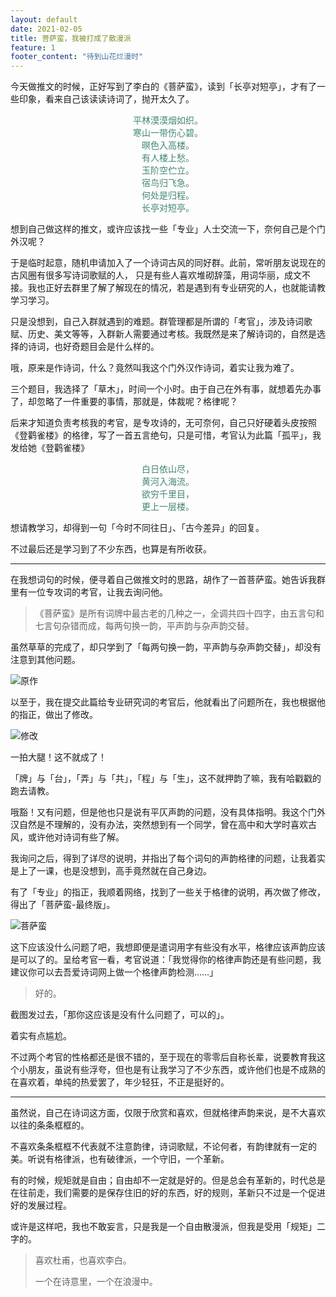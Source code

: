 ```yaml
---
layout: default
date: 2021-02-05
title: 菩萨蛮，我被打成了散漫派
feature: 1
footer_content: "待到山花烂漫时"
---
```



今天做推文的时候，正好写到了李白的《菩萨蛮》，读到「长亭对短亭」，才有了一些印象，看来自己该读读诗词了，抛开太久了。

<font color=" #428675">
<center>平林漠漠烟如织。</center>
<center>寒山一带伤心碧。</center>
<center>暝色入高楼。</center>
<center>有人楼上愁。</center>
</font>

<font color=" #428675">
<center>玉阶空伫立。</center>
<center>宿鸟归飞急。</center>
<center>何处是归程。</center>
<center>长亭对短亭。</center>
</font>

想到自己做这样的推文，或许应该找一些「专业」人士交流一下，奈何自己是个门外汉呢？

于是临时起意，随机申请加入了一个诗词古风的同好群。此前，常听朋友说现在的古风圈有很多写诗词歌赋的人， 只是有些人喜欢堆砌辞藻，用词华丽，成文不接。我也正好去群里了解了解现在的情况，若是遇到有专业研究的人，也就能请教学习学习。

只是没想到，自己入群就遇到的难题。群管理都是所谓的「考官」，涉及诗词歌赋、历史、美文等等，入群新人需要通过考核。我既然是来了解诗词的，自然是选择的诗词，也好奇题目会是什么样的。

哦，原来是作诗词，什么？竟然叫我这个门外汉作诗词，着实让我为难了。

三个题目，我选择了「草木」，时间一个小时。由于自己在外有事，就想着先办事了，却忽略了一件重要的事情，那就是，体裁呢？格律呢？

后来才知道负责考核我的考官，是专攻诗的，无可奈何，自己只好硬着头皮按照《登鹳雀楼》的格律，写了一首五言绝句，只是可惜，考官认为此篇「孤平」，我发给她《登鹳雀楼》

<font color=" #428675">
<center>白日依山尽，</center>
<center>黄河入海流。</center>
<center>欲穷千里目，</center>
<center>更上一层楼。</center>
</font>

想请教学习，却得到一句「今时不同往日」、「古今差异」的回复。

不过最后还是学习到了不少东西，也算是有所收获。

---

在我想词句的时候，便寻着自己做推文时的思路，胡作了一首菩萨蛮。她告诉我群里有一位专攻词的考官，让我去询问他。

> 《菩萨蛮》是所有词牌中最古老的几种之一，全调共四十四字，由五言句和七言句杂错而成，每两句换一韵，平声韵与杂声韵交替。

虽然草草的完成了，却只学到了「每两句换一韵，平声韵与杂声韵交替」，却没有注意到其他问题。

![原作](https://imglf6.lf127.net/img/N1ZVNXBuaTNneUc3c3FTNkZBckNuazBvSHV0VWNqQmhwUlRQUm9JaWUrTG1aU29GK2NUb0hBPT0.jpg?imageView&thumbnail=1680x0&quality=96&stripmeta=0&type=jpg)

以至于，我在提交此篇给专业研究词的考官后，他就看出了问题所在，我也根据他的指正，做出了修改。

![修改](https://imglf6.lf127.net/img/N1ZVNXBuaTNneUc3c3FTNkZBckNudVhGbjhteDF5MTZsNkI1TXJFMVlYZWJPNkM5M2hLNTBRPT0.jpg?imageView&thumbnail=1680x0&quality=96&stripmeta=0&type=jpg)

一拍大腿！这不就成了！

「牌」与「台」，「弄」与「共」，「程」与「生」，这不就押韵了嘛，我有哈戳戳的跑去请教。

哦豁！又有问题，但是他也只是说有平仄声韵的问题，没有具体指明。我这个门外汉自然是不理解的，没有办法，突然想到有一个同学，曾在高中和大学时喜欢古风，或许他对诗词有些了解。

我询问之后，得到了详尽的说明，并指出了每个词句的声韵格律的问题，让我着实是上了一课，也是没想到，高手竟然就在自己身边。

有了「专业」的指正，我顺着网络，找到了一些关于格律的说明，再次做了修改，得出了「菩萨蛮-最终版」。

![菩萨蛮](https://imglf6.lf127.net/img/N1ZVNXBuaTNneUc3c3FTNkZBckNudmt0cklqVlg3ZDJPdGxKa29IYnUwWnhSTFIrc2FrdjZ3PT0.jpg?imageView&thumbnail=1680x0&quality=96&stripmeta=0&type=jpg)

这下应该没什么问题了吧，我想即便是遣词用字有些没有水平，格律应该声韵应该是可以了的。呈给考官一看，考官说道：「我觉得你的格律声韵还是有些问题，我建议你可以去吾爱诗词网上做一个格律声韵检测……」

> 好的。

截图发过去，「那你这应该是没有什么问题了，可以的」。

着实有点尴尬。

不过两个考官的性格都还是很不错的，至于现在的零零后自称长辈，说要教育我这个小朋友，虽说有些浮夸，但也是有让我学习了不少东西，或许他们也是不成熟的在喜欢着，单纯的热爱罢了，年少轻狂，不正是挺好的。

---

虽然说，自己在诗词这方面，仅限于欣赏和喜欢，但就格律声韵来说，是不大喜欢以往的条条框框的。

不喜欢条条框框不代表就不注意韵律，诗词歌赋，不论何者，有韵律就有一定的美。听说有格律派，也有破律派，一个守旧，一个革新。

有的时候，规矩就是自由；自由却不一定就是好的。但是总会有革新的，时代总是在往前走，我们需要的是保存住旧的好的东西，好的规则，革新只不过是一个促进好的发展过程。

或许是这样吧，我也不敢妄言，只是我是一个自由散漫派，但我是受用「规矩」二字的。

> 喜欢杜甫，也喜欢李白。
>
> 一个在诗意里，一个在浪漫中。